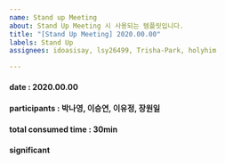 ```yaml
---
name: Stand up Meeting
about: Stand Up Meeting 시 사용되는 템플릿입니다.
title: "[Stand Up Meeting] 2020.00.00"
labels: Stand Up
assignees: idoasisay, lsy26499, Trisha-Park, holyhim

---
```


#### date : 2020.00.00   
#### participants : 박나영, 이승연, 이유정, 장원일    
#### total consumed time : 30min    
#### significant
